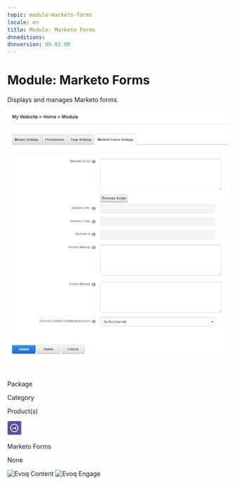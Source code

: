 ```yaml
---
topic: module-marketo-forms
locale: en
title: Module: Marketo Forms
dnneditions: 
dnnversion: 09.02.00
---
```


# Module: Marketo Forms

Displays and manages Marketo forms.

  

![Marketo Forms module](img/scr-module-MarketoForms.png)

  

 

Package

Category

Product(s)

 ![icon](img/ico-module-marketo.png) 

Marketo Forms

None

 ![Evoq Content](img/ico-evoq-content.png) ![Evoq Engage](img/ico-evoq-engage.png)